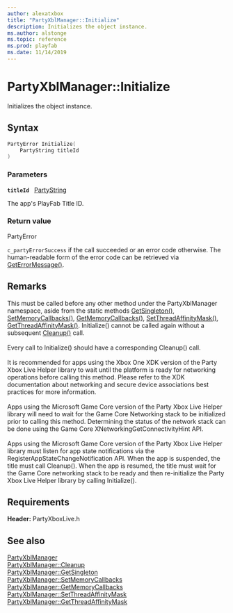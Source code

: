 ```yaml
---
author: alexatxbox
title: "PartyXblManager::Initialize"
description: Initializes the object instance.
ms.author: alstonge
ms.topic: reference
ms.prod: playfab
ms.date: 11/14/2019
---
```


# PartyXblManager::Initialize  

Initializes the object instance.  

## Syntax  
  
```cpp
PartyError Initialize(  
    PartyString titleId  
)  
```  
  
### Parameters  
  
**`titleId`** &nbsp; [PartyString](../../../../../networking/reference/typedefs.md)  
  
The app's PlayFab Title ID.  
  
  
### Return value  
PartyError
  
```c_partyErrorSuccess``` if the call succeeded or an error code otherwise. The human-readable form of the error code can be retrieved via [GetErrorMessage()](partyxblmanager_geterrormessage.md).
  
## Remarks  
  
This must be called before any other method under the PartyXblManager namespace, aside from the static methods [GetSingleton()](partyxblmanager_getsingleton.md), [SetMemoryCallbacks()](partyxblmanager_setmemorycallbacks.md), [GetMemoryCallbacks()](partyxblmanager_getmemorycallbacks.md), [SetThreadAffinityMask()](partyxblmanager_setthreadaffinitymask.md), [GetThreadAffinityMask()](partyxblmanager_getthreadaffinitymask.md). Initialize() cannot be called again without a subsequent [Cleanup()](partyxblmanager_cleanup.md) call. <br /><br /> Every call to Initialize() should have a corresponding Cleanup() call.   <br /><br /> It is recommended for apps using the Xbox One XDK version of the Party Xbox Live Helper library to wait until the platform is ready for networking operations before calling this method. Please refer to the XDK documentation about networking and secure device associations best practices for more information.   <br /><br /> Apps using the Microsoft Game Core version of the Party Xbox Live Helper library will need to wait for the Game Core Networking stack to be initialized prior to calling this method. Determining the status of the network stack can be done using the Game Core XNetworkingGetConnectivityHint API.   <br /><br /> Apps using the Microsoft Game Core version of the Party Xbox Live Helper library must listen for app state notifications via the RegisterAppStateChangeNotification API. When the app is suspended, the title must call Cleanup(). When the app is resumed, the title must wait for the Game Core networking stack to be ready and then re-initialize the Party Xbox Live Helper library by calling Initialize().
  
## Requirements  
  
**Header:** PartyXboxLive.h
  
## See also  
[PartyXblManager](../partyxblmanager.md)  
[PartyXblManager::Cleanup](partyxblmanager_cleanup.md)  
[PartyXblManager::GetSingleton](partyxblmanager_getsingleton.md)  
[PartyXblManager::SetMemoryCallbacks](partyxblmanager_setmemorycallbacks.md)  
[PartyXblManager::GetMemoryCallbacks](partyxblmanager_getmemorycallbacks.md)  
[PartyXblManager::SetThreadAffinityMask](partyxblmanager_setthreadaffinitymask.md)  
[PartyXblManager::GetThreadAffinityMask](partyxblmanager_getthreadaffinitymask.md)
  
  
